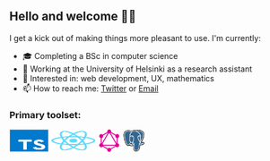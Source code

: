 
## Hello and welcome 👋🏽 

I get a kick out of making things more pleasant to use. I'm currently:

- 🎓  Completing a BSc in computer science 
- 🌱  Working at the University of Helsinki as a research assistant
- 💭  Interested in: web development, UX, mathematics   
- 📫  How to reach me: [Twitter](https://twitter.com/joelhassannoor) or [Email](mailto:joel.nhn@gmail.com) 

### Primary toolset:

<p align="left">
	<img title="TypeScript" src="https://raw.githubusercontent.com/Nurou/Nurou/master/assets/typescript-original.svg" width="70" height="40" />
	<img title="React" src="https://raw.githubusercontent.com/Nurou/Nurou/master/assets/react-original.svg" width="80" height="40" />
	<img title="GraphQL" src="https://raw.githubusercontent.com/Nurou/Nurou/master/assets/graphql-icon.svg" width="40" height="40" />
	<img title="PostreSQL" src="https://raw.githubusercontent.com/Nurou/Nurou/master/assets/postgresql-original.svg" width="40" height="40" />
<!-- 	<img title="Git" src="https://raw.githubusercontent.com/Nurou/Nurou/master/assets/git-original.svg" width="70" height="40" /> -->
</p>

